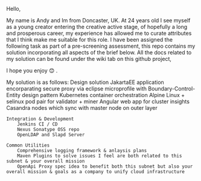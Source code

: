Hello, 

My name is Andy and Im from Doncaster, UK. At 24 years old I see myself as a young creator entering the creative active stage, of hopefully a long and prosperous career, my experience has allowed me to curate attributes that I think make me suitable for this role. I have been assigned the following task as part of a pre-screening assessment, this repo contains my solution incorporating all aspects of the brief below. All the docs related to my solution can be found under the wiki tab on this github project, 

I hope you enjoy :blush: .

My solution is as follows:
    Design solution
        JakartaEE application encorparating secure proxy via eclipse microprofile with Boundary-Control-Entity design pattern
        Kubernetes container orchestration
        Alpine Linux + selinux pod pair for validator + miner
        Angular web app for cluster insights
        Casandra nodes which sync with master node on outer layer
        
    Integration & Development
        Jenkins CI / CD
        Nexus Sonatype OSS repo
        OpenLDAP and Slapd Server

    Common Utilities
        Comprehensive logging framework & anlaysis plans
        Maven Plugins to solve issues I feel are both related to this subnet & your overall mission
        OpenApi Proxy spec idea to benefit both this subnet but also your overall mission & goals as a company to unify cloud infrastructure 
